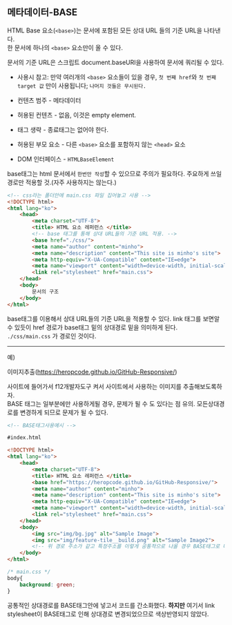 ## 메타데이터-BASE

HTML Base 요소(```<base>```)는 문서에 포함된 모든 상대 URL 들의 기준 URL을 나타낸다.<br>
한 문서에 하나의 ```<base>``` 요소만이 올 수 있다.

문서의 기준 URL은 스크립트 document.baseURI을 사용하여 문서에 쿼리될 수 있다.<br>
- 사용시 참고: 만약 여러개의 ```<base>``` 요소들이 있을 경우, ```첫 번째 href```와 ```첫 번째 target 값``` 만이 사용됩니다; ```나머지 것들은 무시된다.```

- 컨텐츠 범주 - 메타데이터
- 허용된 컨텐츠 - 없음, 이것은 empty element.
- 태그 생략   - 종료태그는 없어야 한다.
- 허용된 부모 요소 - 다른 ```<base>``` 요소를 포함하지 않는 ```<head>``` 요소
- DOM 인터페이스 - ```HTMLBaseElement```


base태그는 html 문서에서 ```한번만 작성```할 수 있으므로 주의가 필요하다. 주요하게 쓰일 경로만 적용할 것.(자주 사용하지는 않는다.)

```html
<!-- css라는 폴더안에 main.css 파일 집어놓고 사용 -->
<!DOCTYPE html>
<html lang="ko">
    <head>
        <meta charset="UTF-8">
        <title> HTML 요소 레퍼런스 </title>
        <!-- base 태그를 통해 상대 URL들의 기준 URL 적용. -->
        <base href="./css/">
        <meta name="author" content="minho">
        <meta name="description" content="This site is minho's site">
        <meta http-equiv="X-UA-Compatible" content="IE=edge"> 
        <meta name="viewport" content="width=device-width, initial-scale=1.0">
        <link rel="stylesheet" href="main.css">
    </head>
    <body>
        문서의 구조
    </body>
</html>
```

base태그를 이용해서 상대 URL들의 기준 URL을 적용할 수 있다. link 태그를 보면알 수 있듯이 href 경로가 base태그 밑의 상대경로 밑을 의미하게 된다.<br>
```./css/main.css``` 가 경로인 것이다.

---

예) <br>

이미지추출(https://heropcode.github.io/GitHub-Responsive/)

사이트에 들어가서 f12개발자도구 켜서 사이트에서 사용하는 이미지를 추출해보도록하자.<br>
BASE 태그는 일부분에만 사용하게될 경우, 문제가 될 수 도 있다는 점 유의. 모든상대경로를 변경하게 되므로 문제가 될 수 있다.

```html
<!-- BASE태그사용예시 -->

#index.html

<!DOCTYPE html>
<html lang="ko">
    <head>
        <meta charset="UTF-8">
        <title> HTML 요소 레퍼런스 </title>
        <base href="https://heropcode.github.io/GitHub-Responsive/">
        <meta name="author" content="minho">
        <meta name="description" content="This site is minho's site">
        <meta http-equiv="X-UA-Compatible" content="IE=edge"> 
        <meta name="viewport" content="width=device-width, initial-scale=1.0">
        <link rel="stylesheet" href="main.css">
    </head>
    <body>
        <img src="img/bg.jpg" alt="Sample Image">
        <img src="img/feature-tile__build.png" alt="Sample Image2">
        <!-- 위 경로 주소가 같고 특정주소를 이렇게 공통적으로 나올 경우 BASE태그로 대체 -->
    </body>
</html>
```
```css
/* main.css */
body{
	background: green;
}
```
공통적인 상대경로를 BASE태그안에 넣고서 코드를 간소화했다. **하지만** 여기서 link stylesheet이 BASE태그로 인해 상대경로 변경되었으므로 색상반영되지 않았다.


